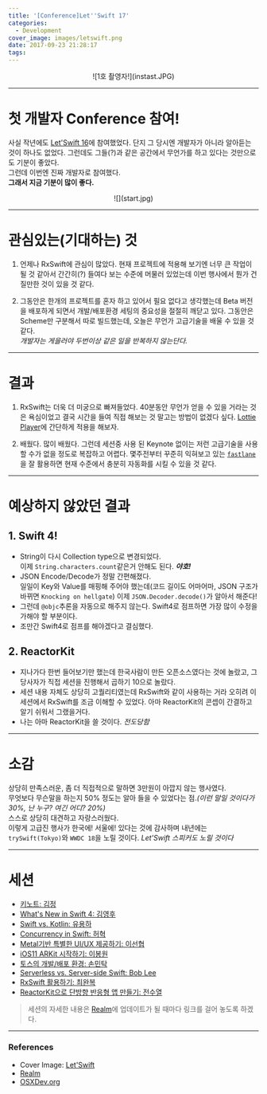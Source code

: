 ```yaml
---
title: '[Conference]Let''Swift 17'
categories:
  - Development
cover_image: images/letswift.png
date: 2017-09-23 21:28:17
tags:
---
```



<center>![1호 촬영자!](instast.JPG)</center>

***

# 첫 개발자 Conference 참여!
사실 작년에도 [Let'Swift 16](www.letswift.kr/2016)에 참여했었다. 단지 그 당시엔 개발자가 아니라 알아듣는 것이 하나도 없었다. 그런데도 그들(?)과 같은 공간에서 무언가를 하고 있다는 것만으로도 기분이 좋았다.  
그런데 이번엔 진짜 개발자로 참여했다.  
**그래서 지금 기분이 많이 좋다.**

<center>![](start.jpg)</center>

***

# 관심있는(기대하는) 것 

1. 언제나 RxSwift에 관심이 많았다. 현재 프로젝트에 적용해 보기엔 너무 큰 작업이 될 것 같아서 간간히(?) 들여다 보는 수준에 머물러 있었는데 이번 행사에서 뭔가 건질만한 것이 있을 것 같다. 

2. 그동안은 한개의 프로젝트를 혼자 하고 있어서 필요 없다고 생각했는데 Beta 버전을 배포하게 되면서 개발/배포환경 세팅의 중요성을 절절히 깨닫고 있다. 그동안은 Scheme만 구분해서 따로 빌드했는데, 오늘은 무언가 고급기술을 배울 수 있을 것 같다.   
*개발자는 게을러야 두번이상 같은 일을 반복하지 않는단다.*

***

# 결과

1. RxSwift는 더욱 더 미궁으로 빠져들었다. 40분동안 무언가 얻을 수 있을 거라는 것은 욕심이었고 결국 시간을 들여 직접 해보는 것 말고는 방법이 없겠다 싶다. [Lottie Player](/Product/2017/09/12/LottiePlayer)에 간단하게 적용을 해보자.

2. 배웠다. 많이 배웠다. 그런데 세션중 사용 된 Keynote 없이는 저런 고급기술을 사용할 수가 없을 정도로 복잡하고 어렵다. 몇주전부터 꾸준히 익혀보고 있는 [`fastlane`](http://fastlane.io)을 잘 활용하면 현재 수준에서 충분히 자동화를 시킬 수 있을 것 같다.

***

# 예상하지 않았던 결과
## 1. Swift 4!
- String이 다시 Collection type으로 변경되었다.  
이제 `String.characters.count`같은거 안해도 된다. ***야호!***  
- JSON Encode/Decode가 정말 간편해졌다.  
일일이 Key와 Value를 매핑해 주어야 했는데(코드 길이도 어마어마, JSON 구조가 바뀌면 `Knocking on hellgate`) 이제 `JSON.Decoder.decode()`가 알아서 해준다!
- 그런데 `@objc`추론을 자동으로 해주지 않는다. Swift4로 점프하면 가장 많이 수정을 가해야 할 부분이다.
- 조만간 Swift4로 점프를 해야겠다고 결심했다.

## 2. ReactorKit
- 지나가다 한번 들어보기만 했는데 한국사람이 만든 오픈소스였다는 것에 놀랐고, 그 당사자가 직접 세션을 진행해서 곱하기 10으로 놀랐다.   
- 세션 내용 자체도 상당히 고퀄리티였는데 RxSwift와 같이 사용하는 거라 오히려 이 세션에서 RxSwift를 조금 이해할 수 있었다. 아마 ReactorKit의 콘셉이 간결하고 알기 쉬워서 그랬을거다.   
- 나는 아마 ReactorKit을 쓸 것이다. *전도당함*

***

# 소감
상당히 만족스러운, 좀 더 직접적으로 말하면 3만원이 아깝지 않는 행사였다.  
무엇보다 무슨말을 하는지 50% 정도는 알아 들을 수 있었다는 점.*(이런 말일 것이다가 30%, 난 누구? 여긴 어디? 20%)*  
스스로 상당히 대견하고 자랑스러웠다.  
이렇게 고급진 행사가 한국에! 서울에! 있다는 것에 감사하며 내년에는 `trySwift(Tokyo)`와 `WWDC 18`을 노릴 것이다. *Let'Swift 스피커도 노릴 것이다* 

***

# 세션
- [키노트: 김정]()
- [What's New in Swift 4: 김영후]()
- [Swift vs. Kotlin: 유용하]()
- [Concurrency in Swift: 허혁]()
- [Metal기반 특별한 UI/UX 제공하기: 이선협]()
- [iOS11 ARKit 시작하기: 이봉원]()
- [토스의 개발/배포 환경: 손민탁]()
- [Serverless vs. Server-side Swift: Bob Lee]()
- [RxSwift 활용하기: 최완복]()
- [ReactorKit으로 단방향 반응형 앱 만들기: 전수열]()
>세션의 자세한 내용은 [Realm](www.realm.io)에 업데이트가 될 때마다 링크를 걸어 놓도록 하겠다.

***

### References
- Cover Image: [Let'Swift](http://letswift.kr/2016/index.html)
- [Realm](http://www.realm.io)
- [OSXDev.org](http://www.osxdev.org)